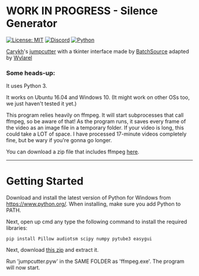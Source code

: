 # WORK IN PROGRESS - Silence Generator
[![License: MIT](https://img.shields.io/badge/License-MIT-green.svg)](https://wylarel.com/mit/)
[![Discord](https://img.shields.io/badge/Chat-Discord-blue)](https://discord.gg/7qvmeh2)
[![Python](https://img.shields.io/badge/Made%20with-Python-orange)](https://www.python.org/)
  
[Carykh](https://www.github.com/carykh)'s [jumpcutter](https://github.com/carykh/jumpcutter) with a tkinter interface made by [BatchSource](https://www.github.com/BatchSource/Jumpcutter-GUI) adapted by [Wylarel](https://www.github.com/Wylarel)

### Some heads-up:

It uses Python 3.

It works on Ubuntu 16.04 and Windows 10. (It might work on other OSs too, we just haven't tested it yet.)

This program relies heavily on ffmpeg. It will start subprocesses that call ffmpeg, so be aware of that!
As the program runs, it saves every frame of the video as an image file in a
temporary folder. If your video is long, this could take a LOT of space. I have processed 17-minute videos completely fine, but be wary if you're gonna go longer.

You can download a zip file that includes ffmpeg [here](https://i.pinimg.com/originals/50/a3/c2/50a3c2e7743a41f65fc3c366059bc1db.jpg).

---

# Getting Started

Download and install the latest version of Python for Windows from https://www.python.org/.
When installing, make sure you add Python to PATH.

Next, open up cmd any type the following command to install the required libraries:
```
pip install Pillow audiotsm scipy numpy pytube3 easygui
```

Next, download [this zip](https://i.pinimg.com/originals/50/a3/c2/50a3c2e7743a41f65fc3c366059bc1db.jpg) and extract it.

Run 'jumpcutter.pyw' in the SAME FOLDER as 'ffmpeg.exe'. The program will now start.
